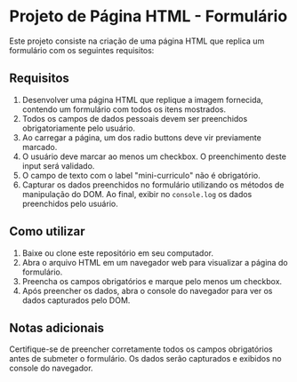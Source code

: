 
# Projeto de Página HTML - Formulário

Este projeto consiste na criação de uma página HTML que replica um formulário com os seguintes requisitos:

## Requisitos

1. Desenvolver uma página HTML que replique a imagem fornecida, contendo um formulário com todos os itens mostrados.
2. Todos os campos de dados pessoais devem ser preenchidos obrigatoriamente pelo usuário.
3. Ao carregar a página, um dos radio buttons deve vir previamente marcado.
4. O usuário deve marcar ao menos um checkbox. O preenchimento deste input será validado.
5. O campo de texto com o label "mini-curriculo" não é obrigatório.
6. Capturar os dados preenchidos no formulário utilizando os métodos de manipulação do DOM. Ao final, exibir no `console.log` os dados preenchidos pelo usuário.

## Como utilizar

1. Baixe ou clone este repositório em seu computador.
2. Abra o arquivo HTML em um navegador web para visualizar a página do formulário.
3. Preencha os campos obrigatórios e marque pelo menos um checkbox.
4. Após preencher os dados, abra o console do navegador para ver os dados capturados pelo DOM.

## Notas adicionais

Certifique-se de preencher corretamente todos os campos obrigatórios antes de submeter o formulário. Os dados serão capturados e exibidos no console do navegador.
